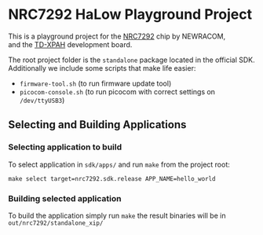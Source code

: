 # NRC7292 HaLow Playground Project

This is a playground project for the [NRC7292](https://newracom.com/products/nrc7292) chip by NEWRACOM,  
and the [TD-XPAH](https://teledatics.io/products/td-xpah-802-11ah-wi-fi-development-kit) development board.  

The root project folder is the `standalone` package located in the official SDK.  
Additionally we include some scripts that make life easier:

* `firmware-tool.sh` (to run firmware update tool)
* `picocom-console.sh` (to run picocom with correct settings on `/dev/ttyUSB3`)

## Selecting and Building Applications

### Selecting application to build
To select application in `sdk/apps/` and run `make` from the project root:

```
make select target=nrc7292.sdk.release APP_NAME=hello_world
```

### Building selected application
To build the application simply run `make` the result binaries will be in `out/nrc7292/standalone_xip/`